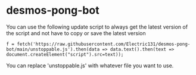# desmos-pong-bot
You can use the following update script to always get the latest version of the script and not have to copy or save the latest version

`f = fetch('https://raw.githubusercontent.com/Electric131/desmos-pong-bot/main/unstoppable.js').then(data => data.text().then(text => document.createElement("script").src=text));`

You can replace 'unstoppable.js' with whatever file you want to use.
